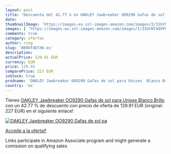 ```yaml
---
layout: post
title: 'Descuento del 42.77 % en OAKLEY Jawbreaker OO9290 Gafas de sol pa'
date: 
thumbnailImage: 'https://images-eu.ssl-images-amazon.com/images/I/31UrNT4QVPL._SL200_.jpg'
images: [ 'https://images-eu.ssl-images-amazon.com/images/I/31UrNT4QVPL._SL200_.jpg' ]
comments: true
category: ofertas
author: ring
slug: 'B00UT4EYX6-es'
description:
actualPrice: 129.91 EUR
currency: EUR
price: 129.91
comparePrice: 227 EUR
inStock: true
prodname: 'OAKLEY Jawbreaker OO9290 Gafas de sol para Unisex  Blanco Brillo'
country: 'es'
---
```


Tienes [OAKLEY Jawbreaker OO9290 Gafas de sol para Unisex  Blanco Brillo](https://www.amazon.es/dp/B00UT4EYX6/?tag=tolees-21) con un 42.77 % de descuento con precio de oferta de 129.91 EUR (original: 227 EUR) en el siguiente enlace!

[![OAKLEY Jawbreaker OO9290 Gafas de sol pa](https://images-eu.ssl-images-amazon.com/images/I/31UrNT4QVPL._SL200_.jpg)](https://www.amazon.es/dp/B00UT4EYX6/?tag=tolees-21)

[Accede a la oferta!!](https://www.amazon.es/dp/B00UT4EYX6/?tag=tolees-21)

Links participate in Amazon Associate program and might generate a comission on qualifying sales


